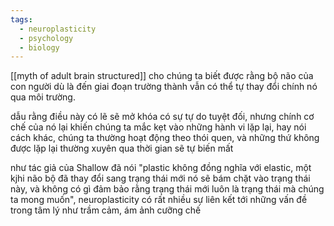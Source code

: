 ```yaml
---
tags:
  - neuroplasticity
  - psychology
  - biology
---
```

[[myth of adult brain structured]] cho chúng ta biết được rằng bộ não của con người dù là đến giai đoạn trường thành vẫn có thể tự thay đổi chính nó qua môi trường.

dẫu rằng điều này có lẽ sẽ mở khóa có sự tự do tuyệt đối, nhưng chính cơ chế của nó lại khiến chúng ta mắc kẹt vào những hành vi lặp lại, hay nói cách khác, chúng ta thường hoạt động theo thói quen, và những thứ không được lặp lại thường xuyên qua thời gian sẽ tự biến mất

như tác giả của Shallow đã nói "plastic không đồng nghĩa với elastic, một kjhi não bộ đã thay đổi sang trạng thái mới nó sẽ bám chặt vào trạng thái này, và không có gì đảm bảo rằng trạng thái mới luôn là trạng thái mà chúng ta mong muốn", neuroplasticity có rất nhiều sự liên kết tới những vấn đề trong tâm lý như trầm cảm, ám ảnh cưỡng chế  

